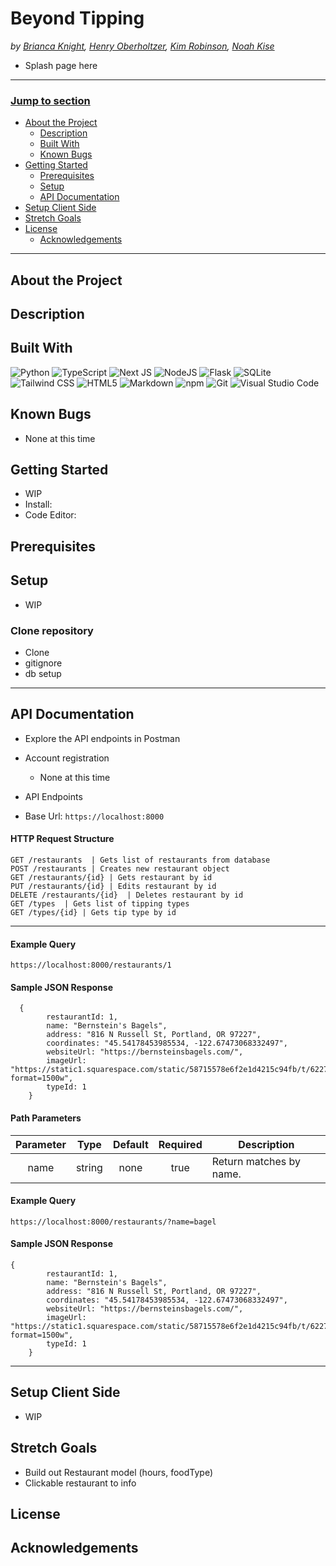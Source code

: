 # Beyond Tipping
_by [Brianca Knight](https://github.com/BriancaKnight), [Henry Oberholtzer](https://github.com/henry-oberholtzer), [Kim Robinson](https://github.com/kimmykokonut), [Noah Kise](https://github.com/NoahKise)_

* Splash page here

---
### <u>Jump to section</u>
* <a href="#about-the-project">About the Project</a>
  * <a href="#description">Description</a>
  * <a href="#built-with">Built With</a>
  * <a href="#known-bugs">Known Bugs</a>
* <a href="#getting-started">Getting Started</a>
  * <a href="#prerequisites">Prerequisites</a>
  * <a href="#setup">Setup</a>
  * <a href="#api-documentation">API Documentation</a>
* <a href="#setup-client-side">Setup Client Side</a>
* <a href="#stretch-goals">Stretch Goals</a>
* <a href="#license">License</a>
  * <a href="#acknowledgements">Acknowledgements</a>
---

## About the Project

## Description

## Built With
![Python](https://img.shields.io/badge/python-3670A0?style=for-the-badge&logo=python&logoColor=ffdd54)
![TypeScript](https://img.shields.io/badge/typescript-%23007ACC.svg?style=for-the-badge&logo=typescript&logoColor=white)
![Next JS](https://img.shields.io/badge/Next-black?style=for-the-badge&logo=next.js&logoColor=white)
![NodeJS](https://img.shields.io/badge/node.js-6DA55F?style=for-the-badge&logo=node.js&logoColor=white)
![Flask](https://img.shields.io/badge/flask-%23000.svg?style=for-the-badge&logo=flask&logoColor=white)
![SQLite](https://img.shields.io/badge/sqlite-%2307405e.svg?style=for-the-badge&logo=sqlite&logoColor=white)
![Tailwind CSS](https://img.shields.io/badge/Tailwind_CSS-38B2AC?style=for-the-badge&logo=tailwind-css&logoColor=white)
![HTML5](https://img.shields.io/badge/html5-%23E34F26.svg?style=for-the-badge&logo=html5&logoColor=white)
![Markdown](https://img.shields.io/badge/Markdown-000000?style=for-the-badge&logo=markdown&logoColor=white)
![npm](https://img.shields.io/badge/npm-CB3837?style=for-the-badge&logo=npm&logoColor=white)
![Git](https://img.shields.io/badge/git-%23F05033.svg?style=for-the-badge&logo=git&logoColor=white)
![Visual Studio Code](https://img.shields.io/badge/Visual%20Studio%20Code-0078d7.svg?style=for-the-badge&logo=visual-studio-code&logoColor=white)

## Known Bugs
* None at this time

## Getting Started
* WIP
* Install:
* Code Editor:

## Prerequisites

## Setup
* WIP

### Clone repository
* Clone
* gitignore
* db setup

---

## API Documentation
- Explore the API endpoints in Postman

* Account registration
  - None at this time

* API Endpoints

- Base Url: `https://localhost:8000`

#### HTTP Request Structure
```
GET /restaurants  | Gets list of restaurants from database  
POST /restaurants | Creates new restaurant object
GET /restaurants/{id} | Gets restaurant by id
PUT /restaurants/{id} | Edits restaurant by id
DELETE /restaurants/{id}  | Deletes restaurant by id
GET /types  | Gets list of tipping types
GET /types/{id} | Gets tip type by id
```
---

#### Example Query
```
https://localhost:8000/restaurants/1
```

#### Sample JSON Response
```
  {
        restaurantId: 1,
        name: "Bernstein's Bagels",
        address: "816 N Russell St, Portland, OR 97227",
        coordinates: "45.54178453985534, -122.67473068332497",
        websiteUrl: "https://bernsteinsbagels.com/",
        imageUrl: "https://static1.squarespace.com/static/58715578e6f2e1d4215c94fb/t/62278b3792539d0c2c8cacab/1646758711651/LOGO.jpg?format=1500w",
        typeId: 1
    }
```

#### Path Parameters
| Parameter | Type | Default | Required | Description |
| :---: | :---: | :---: | :---: | --- |
| name | string | none | true | Return matches by name.

#### Example Query
```
https://localhost:8000/restaurants/?name=bagel
```

#### Sample JSON Response
```
{
        restaurantId: 1,
        name: "Bernstein's Bagels",
        address: "816 N Russell St, Portland, OR 97227",
        coordinates: "45.54178453985534, -122.67473068332497",
        websiteUrl: "https://bernsteinsbagels.com/",
        imageUrl: "https://static1.squarespace.com/static/58715578e6f2e1d4215c94fb/t/62278b3792539d0c2c8cacab/1646758711651/LOGO.jpg?format=1500w",
        typeId: 1
    }
```


---

## Setup Client Side
* WIP

## Stretch Goals
* Build out Restaurant model (hours, foodType)
* Clickable restaurant to info

## License

## Acknowledgements

